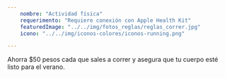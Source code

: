 ```yaml
---
    nombre: "Actividad física"
    requerimento: "Requiere conexión con Apple Health Kit"
    featuredImage: "../../img/fotos_reglas/reglas_correr.jpg"
    icono: "../../img/iconos-colores/iconos-running.png"

---
```


Ahorra $50 pesos cada que sales a correr y asegura que tu cuerpo esté listo para el verano.